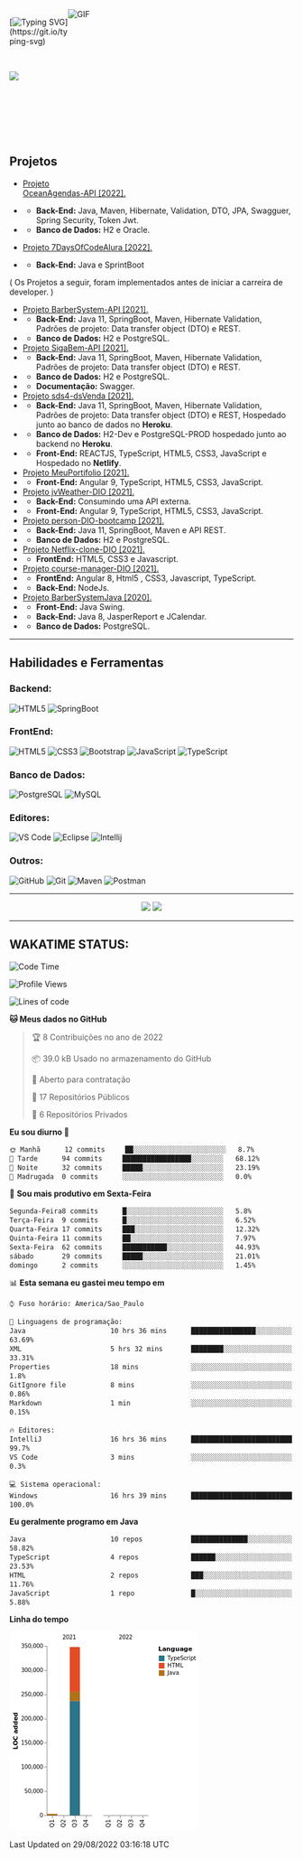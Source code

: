 
<img align="right" alt="GIF" src="https://github.com/abhisheknaiidu/abhisheknaiidu/blob/master/code.gif?raw=true" width="400" height="300" />

[![Typing SVG](https://readme-typing-svg.herokuapp.com?multiline=true&lines=Ol%C3%A1%2C+me+chamo+Aleff+Remberto,;Vem+me+conhecer!)](https://git.io/typing-svg)


<br>


<a href="https://www.linkedin.com/in/aleff-remberto-0b60b21b2/" rel="nofollow"><img src="https://camo.githubusercontent.com/c00f87aeebbec37f3ee0857cc4c20b21fefde8a96caf4744383ebfe44a47fe3f/68747470733a2f2f696d672e736869656c64732e696f2f62616467652f2d4c696e6b6564496e2d2532333030373742353f7374796c653d666f722d7468652d6261646765266c6f676f3d6c696e6b6564696e266c6f676f436f6c6f723d7768697465" data-canonical-src="https://img.shields.io/badge/-LinkedIn-%230077B5?style=for-the-badge&amp;logo=linkedin&amp;logoColor=white" style="max-width:100%;"></a>


<br>
<br>

<br>
<br>
<br>

## Projetos
-  <a href="https://github.com/AL33H/OceanAgendas">Projeto OceanAgendas-API [2022].</a>  
- - **Back-End:** Java, Maven, Hibernate, Validation, DTO, JPA, Swagguer, Spring Security, Token Jwt.
- - **Banco de Dados:** H2 e Oracle.

-  <a href="https://github.com/AL33H/SevenDaysOfCodeAlura">Projeto 7DaysOfCodeAlura [2022].</a>  
- - **Back-End:** Java e SprintBoot


( Os Projetos a seguir, foram implementados antes de iniciar a carreira de developer. )
-  <a href="https://github.com/AL33H/BarberSystem-API">Projeto BarberSystem-API [2021].</a>  
- - **Back-End:** Java 11, SpringBoot, Maven, Hibernate Validation, Padrões de projeto: Data transfer object (DTO) e REST.
- - **Banco de Dados:** H2 e PostgreSQL.
-   <a href="https://github.com/AL33H/JavaTest">Projeto SigaBem-API [2021].</a>  
- - **Back-End:** Java 11, SpringBoot, Maven, Hibernate Validation, Padrões de projeto: Data transfer object (DTO) e REST.
- - **Banco de Dados:** H2 e PostgreSQL.
- - **Documentação:** Swagger.
-  <a href="https://github.com/AL33H/projeto-sds4">Projeto sds4-dsVenda [2021].</a>  
- - **Back-End:** Java 11, SpringBoot, Maven, Hibernate Validation, Padrões de projeto: Data transfer object (DTO) e REST, Hospedado junto ao banco de dados no **Heroku**.
- - **Banco de Dados:** H2-Dev e PostgreSQL-PROD hospedado junto ao backend no **Heroku**.
- - **Front-End:** REACTJS, TypeScript, HTML5, CSS3, JavaScript e Hospedado no **Netlify**.
-  <a href="https://github.com/AL33H/MeuPortifolio">Projeto MeuPortifolio [2021].</a>  
- - **Front-End:** Angular 9, TypeScript, HTML5, CSS3, JavaScript.
-  <a href="https://github.com/AL33H/jvWeather-DIO">Projeto jvWeather-DIO [2021].</a>
- - **Back-End:** Consumindo uma API externa.   
- - **Front-End:** Angular 9, TypeScript, HTML5, CSS3, JavaScript.
-  <a href="https://github.com/AL33H/personAPI-DIO-bootcamp">Projeto person-DIO-bootcamp [2021].</a>
- - **Back-End:** Java 11, SpringBoot, Maven e API REST.   
- - **Banco de Dados:** H2 e PostgreSQL.
- <a href="https://github.com/AL33H/Netflix-clone-DIO">Projeto Netflix-clone-DIO [2021].</a>
- - **FrontEnd:** HTML5, CSS3 e Javascript.
- <a href="https://github.com/AL33H/course-manager-DIO">Projeto course-manager-DIO [2021].</a>
- - **FrontEnd:** Angular 8, Html5 , CSS3, Javascript, TypeScript. 
- - **Back-End:**  NodeJs.
- <a href="https://github.com/AL33H/BarberSystemJava">Projeto BarberSystemJava [2020].</a>
- - **Front-End:** Java Swing.  
- - **Back-End:** Java 8, JasperReport e JCalendar.   
- - **Banco de Dados:** PostgreSQL.

---

## Habilidades e Ferramentas

### Backend:
![HTML5](https://img.shields.io/badge/-Java-000000?style=plastic&logo=java&logoColor=white)
![SpringBoot](https://img.shields.io/badge/-SpringBoot-000000?style=plastic&logo=springboot)


### FrontEnd:
![HTML5](https://img.shields.io/badge/-HTML5-000000?style=plastic&logo=html5)
![CSS3](https://img.shields.io/badge/-CSS3-000000?style=plastic&logo=css3&logoColor=1572B6)
![Bootstrap](https://img.shields.io/badge/-Bootstrap-000000?style=plastic&logo=bootstrap)
![JavaScript](https://img.shields.io/badge/-JavaScript-000000?style=plastic-square&logo=javascript)
![TypeScript](https://img.shields.io/badge/-TypeScript-000000?style=plastic-square&logo=typescript)


### Banco de Dados:
![PostgreSQL](https://img.shields.io/badge/-PostgreSQL-181717?style=plastic&logo=postgresql)
![MySQL](https://img.shields.io/badge/-MySQL-black?style=plastic&logo=mysql)


### Editores:
![VS Code](https://img.shields.io/badge/-VS%20Code-000000?style=plastic&logo=visual-studio-code&logoColor=blue)
![Eclipse](https://img.shields.io/badge/-Eclipse-000000?style=plastic&logo=eclipse&logoColor=290c4a)
![Intellij](https://img.shields.io/badge/-Intellij-000000?style=plastic&logo=jetbrains)

### Outros:
![GitHub](https://img.shields.io/badge/-GitHub-181717?style=plastic&logo=github)
![Git](https://img.shields.io/badge/-Git-black?style=plastic&logo=git)
![Maven](https://img.shields.io/badge/-Maven-181717?style=plastic&logo=apachemaven)
![Postman](https://img.shields.io/badge/-Postman-181717?style=plastic&logo=postman)


---


  

  
<p align="center">
<img height="137px" src="https://github-readme-stats.vercel.app/api?username=AL33H&hide_title=true&hide_border=true&show_icons=true&include_all_commits=true&count_private=true&line_height=21&text_color=000&icon_color=000&bg_color=0,ea6161,ffc64d,fffc4d,52fa5a&theme=graywhite" />


<img height="137px" src="https://github-readme-stats.vercel.app/api/top-langs/?username=AL33H&hide=html&hide_title=true&hide_border=true&layout=compact&langs_count=6&exclude_repo=comp426,Redventures-Movie-Quotes&text_color=000&icon_color=fff&bg_color=0,52fa5a,4dfcff,c64dff&theme=graywhite" />
<br>
</a>


---

## WAKATIME STATUS:


<!--START_SECTION:waka-->
![Code Time](http://img.shields.io/badge/Code%20Time-667%20hrs%2057%20mins-blue)

![Profile Views](http://img.shields.io/badge/Visualizac%C3%B5es%20do%20perfil-0-blue)

![Lines of code](https://img.shields.io/badge/Desde%20o%20Hello%20World%20eu%20escrevi-351%20Thousand%20linhas%20de%20c%C3%B3digo-blue)

**🐱 Meus dados no GitHub** 

> 🏆 8 Contribuições no ano de 2022
 > 
> 📦 39.0 kB Usado no armazenamento do GitHub 
 > 
> 💼 Aberto para contratação
 > 
> 📜 17 Repositórios Públicos 
 > 
> 🔑 6 Repositórios Privados  
 > 
**Eu sou diurno 🐤** 

```text
🌞 Manhã      12 commits     ██░░░░░░░░░░░░░░░░░░░░░░░   8.7% 
🌆 Tarde      94 commits     █████████████████░░░░░░░░   68.12% 
🌃 Noite      32 commits     █████░░░░░░░░░░░░░░░░░░░░   23.19% 
🌙 Madrugada  0 commits      ░░░░░░░░░░░░░░░░░░░░░░░░░   0.0%

```
📅 **Sou mais produtivo em Sexta-Feira** 

```text
Segunda-Feira8 commits      █░░░░░░░░░░░░░░░░░░░░░░░░   5.8% 
Terça-Feira  9 commits      █░░░░░░░░░░░░░░░░░░░░░░░░   6.52% 
Quarta-Feira 17 commits     ███░░░░░░░░░░░░░░░░░░░░░░   12.32% 
Quinta-Feira 11 commits     ██░░░░░░░░░░░░░░░░░░░░░░░   7.97% 
Sexta-Feira  62 commits     ███████████░░░░░░░░░░░░░░   44.93% 
sábado       29 commits     █████░░░░░░░░░░░░░░░░░░░░   21.01% 
domingo      2 commits      ░░░░░░░░░░░░░░░░░░░░░░░░░   1.45%

```


📊 **Esta semana eu gastei meu tempo em** 

```text
⌚︎ Fuso horário: America/Sao_Paulo

💬 Linguagens de programação: 
Java                     10 hrs 36 mins      ████████████████░░░░░░░░░   63.69% 
XML                      5 hrs 32 mins       ████████░░░░░░░░░░░░░░░░░   33.31% 
Properties               18 mins             ░░░░░░░░░░░░░░░░░░░░░░░░░   1.8% 
GitIgnore file           8 mins              ░░░░░░░░░░░░░░░░░░░░░░░░░   0.86% 
Markdown                 1 min               ░░░░░░░░░░░░░░░░░░░░░░░░░   0.15%

🔥 Editores: 
IntelliJ                 16 hrs 36 mins      █████████████████████████   99.7% 
VS Code                  3 mins              ░░░░░░░░░░░░░░░░░░░░░░░░░   0.3%

💻 Sistema operacional: 
Windows                  16 hrs 39 mins      █████████████████████████   100.0%

```

**Eu geralmente programo em Java** 

```text
Java                     10 repos            ██████████████░░░░░░░░░░░   58.82% 
TypeScript               4 repos             ██████░░░░░░░░░░░░░░░░░░░   23.53% 
HTML                     2 repos             ███░░░░░░░░░░░░░░░░░░░░░░   11.76% 
JavaScript               1 repo              █░░░░░░░░░░░░░░░░░░░░░░░░   5.88%

```


**Linha do tempo**

![Chart not found](https://raw.githubusercontent.com/AL33H/AL33H/main/charts/bar_graph.png) 


 Last Updated on 29/08/2022 03:16:18 UTC
<!--END_SECTION:waka-->


